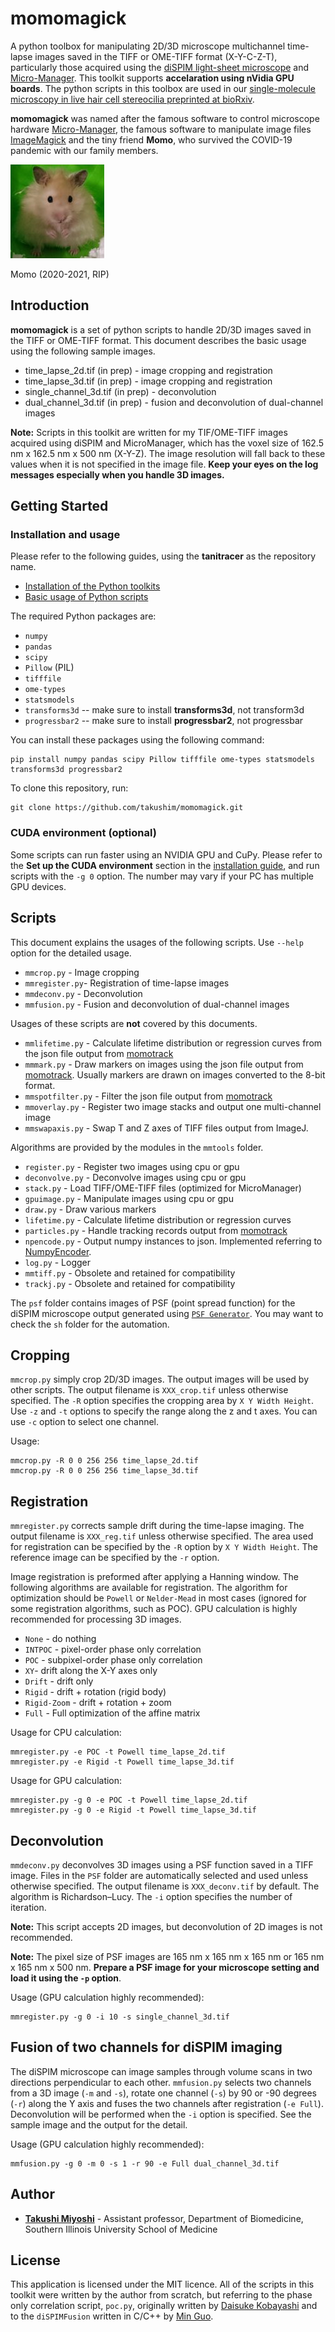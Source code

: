# momomagick
A python toolbox for manipulating 2D/3D microscope multichannel time-lapse images saved in the TIFF or OME-TIFF format (X-Y-C-Z-T), particularly those acquired using the [diSPIM light-sheet microscope](http://dispim.org) and [Micro-Manager](https://micro-manager.org/). This toolkit supports **accelaration using nVidia GPU boards**. The python scripts in this toolbox are used in our [single-molecule microscopy in live hair cell stereocilia preprinted at bioRxiv](https://www.biorxiv.org/content/10.1101/2024.05.04.590649v1).

**momomagick** was named after the famous software to control microscope hardware [Micro-Manager](https://micro-manager.org/), the famous software to manipulate image files [ImageMagick](https://imagemagick.org/) and the tiny friend **Momo**, who survived the COVID-19 pandemic with our family members.

![Momo (hamster)](https://github.com/takushim/momomagick/raw/main/samples/momo.jpg)

Momo (2020-2021, RIP)

## Introduction
**momomagick** is a set of python scripts to handle 2D/3D images saved in the TIFF or OME-TIFF format. This document describes the basic usage using the following sample images.
* time_lapse_2d.tif (in prep) - image cropping and registration
* time_lapse_3d.tif (in prep) - image cropping and registration
* single_channel_3d.tif (in prep) - deconvolution
* dual_channel_3d.tif (in prep) - fusion and deconvolution of dual-channel images

**Note:** Scripts in this toolkit are written for my TIF/OME-TIFF images acquired using diSPIM and MicroManager, which has the voxel size of 162.5 nm x 162.5 nm x 500 nm (X-Y-Z). The image resolution will fall back to these values when it is not specified in the image file. **Keep your eyes on the log messages especially when you handle 3D images.**

## Getting Started
### Installation and usage
Please refer to the following guides, using the **tanitracer** as the repository name.
* [Installation of the Python toolkits](https://github.com/takushim/momodoc/blob/main/installation.md)
* [Basic usage of Python scripts](https://github.com/takushim/momodoc/blob/main/usage.md)

The required Python packages are:
* `numpy`
* `pandas`
* `scipy`
* `Pillow` (PIL)
* `tifffile`
* `ome-types`
* `statsmodels`
* `transforms3d` -- make sure to install **transforms3d**, not transform3d
* `progressbar2` -- make sure to install **progressbar2**, not progressbar

You can install these packages using the following command:
```
pip install numpy pandas scipy Pillow tifffile ome-types statsmodels transforms3d progressbar2
```

To clone this repository, run:
```
git clone https://github.com/takushim/momomagick.git
```

### CUDA environment (optional)
Some scripts can run faster using an NVIDIA GPU and CuPy. Please refer to the **Set up the CUDA environment** section in the [installation guide](https://github.com/takushim/momodoc/blob/main/installation.md), and run scripts with the `-g 0` option. The number may vary if your PC has multiple GPU devices.

## Scripts
This document explains the usages of the following scripts. Use `--help` option for the detailed usage.
* `mmcrop.py` - Image cropping
* `mmregister.py`- Registration of time-lapse images
* `mmdeconv.py` - Deconvolution
* `mmfusion.py` - Fusion and deconvolution of dual-channel images

Usages of these scripts are **not** covered by this documents.
* `mmlifetime.py` - Calculate lifetime distribution or regression curves from the json file output from [momotrack](https://github.com/takushim/momotrack)
* `mmmark.py` - Draw markers on images using the json file output from [momotrack](https://github.com/takushim/momotrack). Usually markers are drawn on images converted to the 8-bit format.
* `mmspotfilter.py` - Filter the json file output from [momotrack](https://github.com/takushim/momotrack)
* `mmoverlay.py` - Register two image stacks and output one multi-channel image
* `mmswapaxis.py` - Swap T and Z axes of TIFF files output from ImageJ.

Algorithms are provided by the modules in the `mmtools` folder.
* `register.py` - Register two images using cpu or gpu
* `deconvolve.py` - Deconvolve images using cpu or gpu
* `stack.py` - Load TIFF/OME-TIFF files  (optimized for MicroManager)
* `gpuimage.py` - Manipulate images using cpu or gpu
* `draw.py` - Draw various markers
* `lifetime.py` - Calculate lifetime distribution or regression curves
* `particles.py` - Handle tracking records output from [momotrack](https://github.com/takushim/momotrack)
* `npencode.py` - Output numpy instances to json. Implemented referring to [NumpyEncoder](https://github.com/hmallen/numpyencoder).
* `log.py` - Logger
* `mmtiff.py` - Obsolete and retained for compatibility
* `trackj.py` - Obsolete and retained for compatibility

The `psf` folder contains images of PSF (point spread function) for the diSPIM microscope output generated using [`PSF Generator`](https://bigwww.epfl.ch/algorithms/psfgenerator/). You may want to check the `sh` folder for the automation.

## Cropping

`mmcrop.py` simply crop 2D/3D images. The output images will be used by other scripts. The output filename is `XXX_crop.tif` unless otherwise specified. The `-R` option specifies the cropping area by `X Y Width Height`. Use `-z` and `-t` options to specify the range along the z and t axes. You can use `-c` option to select one channel. 

Usage:
```
mmcrop.py -R 0 0 256 256 time_lapse_2d.tif
mmcrop.py -R 0 0 256 256 time_lapse_3d.tif
```

## Registration

`mmregister.py` corrects sample drift during the time-lapse imaging. The output filename is `XXX_reg.tif` unless otherwise specified. The area used for registration can be specified by the `-R` option by `X Y Width Height`. The reference image can be specified by the `-r` option.

Image registration is preformed after applying a Hanning window. The following algorithms are available for registration. The algorithm for optimization should be `Powell` or `Nelder-Mead` in most cases (ignored for some registration algorithms, such as POC). GPU calculation is highly recommended for processing 3D images.

* `None` - do nothing
* `INTPOC` - pixel-order phase only correlation
* `POC` - subpixel-order phase only correlation
* `XY`- drift along the X-Y axes only
* `Drift` - drift only
* `Rigid` - drift + rotation (rigid body)
* `Rigid-Zoom` - drift + rotation + zoom
* `Full` - Full optimization of the affine matrix

Usage for CPU calculation:
```
mmregister.py -e POC -t Powell time_lapse_2d.tif
mmregister.py -e Rigid -t Powell time_lapse_3d.tif
```

Usage for GPU calculation:
```
mmregister.py -g 0 -e POC -t Powell time_lapse_2d.tif
mmregister.py -g 0 -e Rigid -t Powell time_lapse_3d.tif
```

## Deconvolution

`mmdeconv.py` deconvolves 3D images using a PSF function saved in a TIFF image. Files in the `PSF` folder are automatically selected and used unless otherwise specified. The output filename is `XXX_deconv.tif` by default. The algorithm is Richardson–Lucy. The `-i` option specifies the number of iteration.

**Note:** This script accepts 2D images, but deconvolution of 2D images is not recommended.

**Note:** The pixel size of PSF images are 165 nm x 165 nm x 165 nm or 165 nm x 165 nm x 500 nm. **Prepare a PSF image for your microscope setting and load it using the `-p` option**.

Usage (GPU calculation highly recommended):
```
mmregister.py -g 0 -i 10 -s single_channel_3d.tif
```

## Fusion of two channels for diSPIM imaging

The diSPIM microscope can image samples through volume scans in two directions perpendicular to each other. `mmfusion.py` selects two channels from a 3D image (`-m` and `-s`), rotate one channel (`-s`) by 90 or -90 degrees (`-r`) along the Y axis and fuses the two channels after registration (`-e Full`). Deconvolution will be performed when the `-i` option is specified. See the sample image and the output for the detail.

Usage (GPU calculation highly recommended):

```
mmfusion.py -g 0 -m 0 -s 1 -r 90 -e Full dual_channel_3d.tif
```

## Author

* **[Takushi Miyoshi](https://github.com/takushim)** - Assistant professor, Department of Biomedicine, Southern Illinois University School of Medicine

## License

This application is licensed under the MIT licence. All of the scripts in this toolkit were written by the author from scratch, but referring to the phase only correlation script, `poc.py`,  originally written by [Daisuke Kobayashi](https://github.com/daisukekobayashi/) and to the `diSPIMFusion` written in C/C++ by [Min Guo](https://github.com/eguomin).
